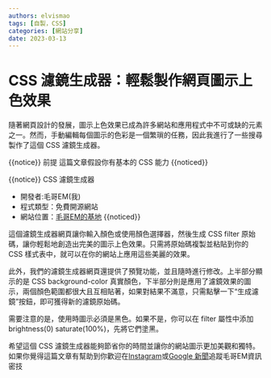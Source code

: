```yaml
---
authors: elvismao
tags: [自製，CSS]
categories: [網站分享]
date: 2023-03-13
---
```


# CSS 濾鏡生成器：輕鬆製作網頁圖示上色效果

隨著網頁設計的發展，圖示上色效果已成為許多網站和應用程式中不可或缺的元素之一。然而，手動編輯每個圖示的色彩是一個繁瑣的任務，因此我進行了一些搜尋製作了這個 CSS 濾鏡生成器。

{{notice}}
前提
這篇文章假設你有基本的 CSS 能力
{{noticed}}

{{notice}}
CSS 濾鏡生成器

- 開發者:毛哥EM(我)
- 程式類型：免費開源網站
- 網站位置：[毛哥EM的基地](https://Edit-Mr.github.io/code/svg-filter)
  {{noticed}}

這個濾鏡生成器網頁讓你輸入顏色或使用顏色選擇器，然後生成 CSS filter 原始碼，讓你輕鬆地創造出完美的圖示上色效果。只需將原始碼複製並粘貼到你的 CSS 樣式表中，就可以在你的網站上應用這些美麗的效果。

此外，我們的濾鏡生成器網頁還提供了預覽功能，並且隨時進行修改。上半部分顯示的是 CSS background-color 真實顏色，下半部分則是應用了濾鏡效果的圖示，兩個顏色範圍都很大且互相貼著，如果對結果不滿意，只需點擊一下“生成濾鏡”按鈕，即可獲得新的濾鏡原始碼。

需要注意的是，使用時圖示必須是黑色。如果不是，你可以在 filter 屬性中添加 brightness(0) saturate(100%)，先將它們塗黑。

希望這個 CSS 濾鏡生成器能夠節省你的時間並讓你的網站圖示更加美觀和獨特。如果你覺得這篇文章有幫助到你歡迎在[Instagram](https://instagram.com/em.tec.blog)或[Google 新聞](https://news.google.com/s/CBIwgtnWzKAB?sceid=TW:zh-Hant&sceid=TW:zh-Hant&r=11&oc=1)追蹤毛哥EM資訊密技
